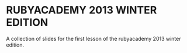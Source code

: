 # RUBYACADEMY 2013 WINTER EDITION

A collection of slides for the first lesson of the rubyacademy 2013 winter edition.